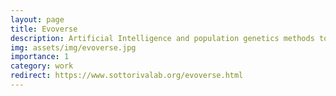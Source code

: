 ```yaml
---
layout: page
title: Evoverse
description: Artificial Intelligence and population genetics methods to measure clonal evolution from cancer sequencing data.
img: assets/img/evoverse.jpg
importance: 1
category: work
redirect: https://www.sottorivalab.org/evoverse.html
---
```



